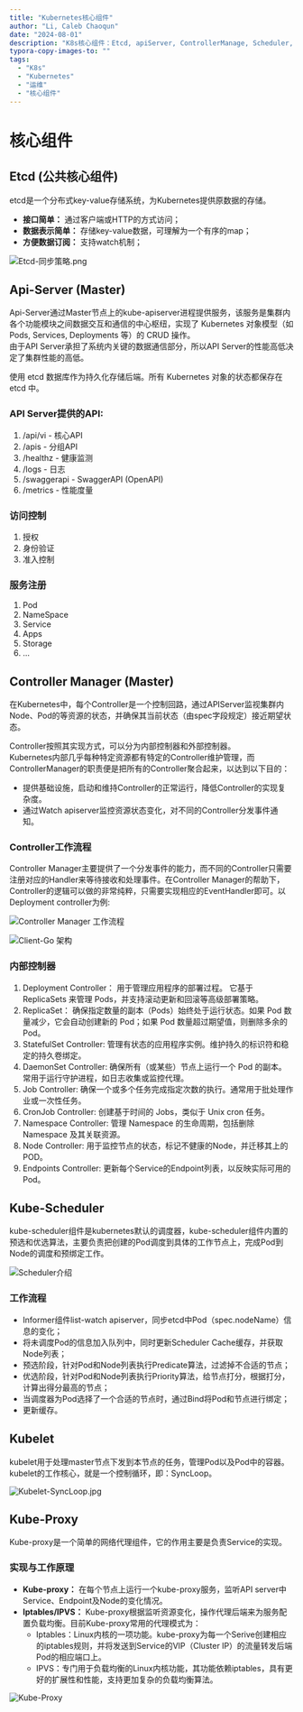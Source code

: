 ```yaml
---
title: "Kubernetes核心组件"
author: "Li, Caleb Chaoqun"
date: "2024-08-01"
description: "K8s核心组件：Etcd, apiServer, ControllerManage, Scheduler, Kube-Proxy, Kubelet.s"
typora-copy-images-to: ""
tags:
  - "K8s"
  - "Kubernetes"
  - "运维"
  - "核心组件"
---
```


# 核心组件


## Etcd (公共核心组件)

etcd是一个分布式key-value存储系统，为Kubernetes提供原数据的存储。

- **接口简单：** 通过客户端或HTTP的方式访问；
- **数据表示简单：** 存储key-value数据，可理解为一个有序的map；
- **方便数据订阅：** 支持watch机制；

![Etcd-同步策略.png](Etcd-同步策略.png)


## Api-Server (Master)

Api-Server通过Master节点上的kube-apiserver进程提供服务，该服务是集群内各个功能模块之间数据交互和通信的中心枢纽，实现了 Kubernetes 对象模型（如 Pods, Services, Deployments 等）的 CRUD 操作。  
由于API Server承担了系统内关键的数据通信部分，所以API Server的性能高低决定了集群性能的高低。

使用 etcd 数据库作为持久化存储后端。所有 Kubernetes 对象的状态都保存在 etcd 中。


### API Server提供的API: 
1. /api/vi     - 核心API
2. /apis       - 分组API
3. /healthz    - 健康监测
4. /logs       - 日志
5. /swaggerapi - SwaggerAPI (OpenAPI)
6. /metrics    - 性能度量

### 访问控制
1. 授权
2. 身份验证
3. 准入控制

### 服务注册

1. Pod
2. NameSpace
3. Service
4. Apps
5. Storage
6. ...


## Controller Manager (Master)

在Kubernetes中，每个Controller是一个控制回路，通过APIServer监视集群内Node、Pod的等资源的状态，并确保其当前状态（由spec字段规定）接近期望状态。

Controller按照其实现方式，可以分为内部控制器和外部控制器。  
Kubernetes内部几乎每种特定资源都有特定的Controller维护管理，而ControllerManager的职责便是把所有的Controller聚合起来，以达到以下目的：
- 提供基础设施，启动和维持Controller的正常运行，降低Controller的实现复杂度。
- 通过Watch apiserver监控资源状态变化，对不同的Controller分发事件通知。

### Controller工作流程

Controller Manager主要提供了一个分发事件的能力，而不同的Controller只需要注册对应的Handler来等待接收和处理事件。在Controller Manager的帮助下，Controller的逻辑可以做的非常纯粹，只需要实现相应的EventHandler即可。以Deployment controller为例:

![Controller Manager 工作流程](controller工作流程.jpg)

![Client-Go 架构](Client-Go架构.jpg)


### 内部控制器
1. Deployment Controller： 用于管理应用程序的部署过程。
它基于 ReplicaSets 来管理 Pods，并支持滚动更新和回滚等高级部署策略。
2. ReplicaSet： 确保指定数量的副本（Pods）始终处于运行状态。如果 Pod 数量减少，它会自动创建新的 Pod；如果 Pod 数量超过期望值，则删除多余的 Pod。
3. StatefulSet Controller: 管理有状态的应用程序实例。维护持久的标识符和稳定的持久卷绑定。
4. DaemonSet Controller: 确保所有（或某些）节点上运行一个 Pod 的副本。常用于运行守护进程，如日志收集或监控代理。
5. Job Controller: 确保一个或多个任务完成指定次数的执行。通常用于批处理作业或一次性任务。
6. CronJob Controller: 创建基于时间的 Jobs，类似于 Unix cron 任务。
7. Namespace Controller: 管理 Namespace 的生命周期，包括删除 Namespace 及其关联资源。
8. Node Controller: 用于监控节点的状态，标记不健康的Node，并迁移其上的POD。 
9. Endpoints Controller: 更新每个Service的Endpoint列表，以反映实际可用的Pod。


## Kube-Scheduler

kube-scheduler组件是kubernetes默认的调度器，kube-scheduler组件内置的预选和优选算法，主要负责把创建的Pod调度到具体的工作节点上，完成Pod到Node的调度和预绑定工作。

![Scheduler介绍](Scheduler流程与记录.jpg)

### 工作流程
- Informer组件list-watch apiserver，同步etcd中Pod（spec.nodeName）信息的变化；
- 将未调度Pod的信息加入队列中，同时更新Scheduler Cache缓存，并获取Node列表；
- 预选阶段，针对Pod和Node列表执行Predicate算法，过滤掉不合适的节点；
- 优选阶段，针对Pod和Node列表执行Priority算法，给节点打分，根据打分，计算出得分最高的节点；
- 当调度器为Pod选择了一个合适的节点时，通过Bind将Pod和节点进行绑定；
- 更新缓存。

## Kubelet

kubelet用于处理master节点下发到本节点的任务，管理Pod以及Pod中的容器。kubelet的工作核心，就是一个控制循环，即：SyncLoop。

![Kubelet-SyncLoop.jpg](Kubelet-SyncLoop.jpg)

## Kube-Proxy

Kube-proxy是一个简单的网络代理组件，它的作用主要是负责Service的实现。

### 实现与工作原理

- **Kube-proxy：** 在每个节点上运行一个kube-proxy服务，监听API server中Service、Endpoint及Node的变化情况。
- **Iptables/IPVS：** Kube-proxy根据监听资源变化，操作代理后端来为服务配置负载均衡。目前Kube-proxy常用的代理模式为：
    - Iptables：Linux内核的一项功能。kube-proxy为每一个Serive创建相应的iptables规则，并将发送到Service的VIP（Cluster IP）的流量转发后端Pod的相应端口上。
    - IPVS：专门用于负载均衡的Linux内核功能，其功能依赖iptables，具有更好的扩展性和性能，支持更加复杂的负载均衡算法。

![Kube-Proxy](./Kube-Proxy原理.jpg)

